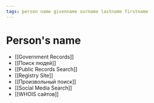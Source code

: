 ```yaml
---
tags: person name givenname surname lastname firstname
---
```


# Person's name
- [[Government Records]]
- [[Поиск людей]]
- [[Public Records Search]]
- [[Registry Site]]
- [[Произвольный поиск]]
- [[Social Media Search]]
- [[WHOIS сайтов]]
